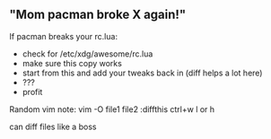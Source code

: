 "Mom pacman broke X again!"
---------------------------

If pacman breaks your rc.lua:
- check for /etc/xdg/awesome/rc.lua
- make sure this copy works
- start from this and add your tweaks back in (diff helps a lot here)
- ???
- profit

Random vim note:
vim -O file1 file2
:diffthis
ctrl+w l or h

can diff files like a boss
